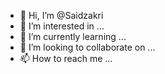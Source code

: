 - 👋 Hi, I’m @Saidzakri
- 👀 I’m interested in ...
- 🌱 I’m currently learning ...
- 💞️ I’m looking to collaborate on ...
- 📫 How to reach me ...

<!---
Saidzakri/Saidzakri is a ✨ special ✨ repository because its `README.md` (this file) appears on your GitHub profile.
You can click the Preview link to take a look at your changes.
--->
